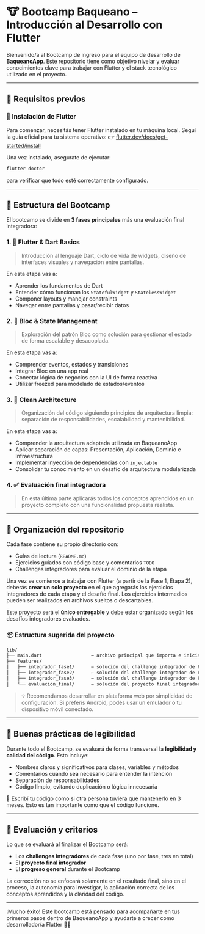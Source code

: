 # 🐮 Bootcamp Baqueano – Introducción al Desarrollo con Flutter

Bienvenido/a al Bootcamp de ingreso para el equipo de desarrollo de **BaqueanoApp**. Este repositorio tiene como objetivo nivelar y evaluar conocimientos clave para trabajar con Flutter y el stack tecnológico utilizado en el proyecto.

---

## 🚀 Requisitos previos

### 🔧 Instalación de Flutter
Para comenzar, necesitás tener Flutter instalado en tu máquina local. Seguí la guía oficial para tu sistema operativo:
👉 [flutter.dev/docs/get-started/install](https://flutter.dev/docs/get-started/install)

Una vez instalado, asegurate de ejecutar:
```bash
flutter doctor
```
para verificar que todo esté correctamente configurado.

---

## 🧭 Estructura del Bootcamp

El bootcamp se divide en **3 fases principales** más una evaluación final integradora:

### 1. 🧱 Flutter & Dart Basics
> Introducción al lenguaje Dart, ciclo de vida de widgets, diseño de interfaces visuales y navegación entre pantallas.

En esta etapa vas a:
- Aprender los fundamentos de Dart
- Entender cómo funcionan los `StatefulWidget` y `StatelessWidget`
- Componer layouts y manejar constraints
- Navegar entre pantallas y pasar/recibir datos

### 2. 🔄 Bloc & State Management
> Exploración del patrón Bloc como solución para gestionar el estado de forma escalable y desacoplada.

En esta etapa vas a:
- Comprender eventos, estados y transiciones
- Integrar Bloc en una app real
- Conectar lógica de negocios con la UI de forma reactiva
- Utilizar freezed para modelado de estados/eventos

### 3. 🧼 Clean Architecture
> Organización del código siguiendo principios de arquitectura limpia: separación de responsabilidades, escalabilidad y mantenibilidad.

En esta etapa vas a:

- Comprender la arquitectura adaptada utilizada en BaqueanoApp
- Aplicar separación de capas: Presentación, Aplicación, Dominio e Infraestructura
- Implementar inyección de dependencias con `injectable`
- Consolidar tu conocimiento en un desafío de arquitectura modularizada

### 4. ✅ Evaluación final integradora

> En esta última parte aplicarás todos los conceptos aprendidos en un proyecto completo con una
> funcionalidad propuesta realista.

---

## 📁 Organización del repositorio

Cada fase contiene su propio directorio con:
- Guías de lectura (`README.md`)
- Ejercicios guiados con código base y comentarios `TODO`
- Challenges integradores para evaluar el dominio de la etapa

Una vez se comience a trabajar con Flutter (a partir de la Fase 1, Etapa 2), deberás **crear un solo
proyecto** en el que agregarás los ejercicios integradores de cada etapa y el desafío final. Los
ejercicios intermedios pueden ser realizados en archivos sueltos o descartables.

Este proyecto será el **único entregable** y debe estar organizado según los desafíos integradores
evaluados.

### 📦 Estructura sugerida del proyecto

```bash
lib/
├── main.dart                  ← archivo principal que importa e inicializa las soluciones implementadas
├── features/
│   ├── integrador_fase1/      ← solución del challenge integrador de Fase 1
│   ├── integrador_fase2/      ← solución del challenge integrador de Fase 2
│   ├── integrador_fase3/      ← solución del challenge integrador de Fase 3
│   └── evaluacion_final/      ← solución del proyecto final integrador
```

> 💡 Recomendamos desarrollar en plataforma web por simplicidad de configuración. Si preferís
> Android, podés usar un emulador o tu dispositivo móvil conectado.

---

## 📐 Buenas prácticas de legibilidad

Durante todo el Bootcamp, se evaluará de forma transversal la **legibilidad y calidad del código**.
Esto incluye:

- Nombres claros y significativos para clases, variables y métodos
- Comentarios cuando sea necesario para entender la intención
- Separación de responsabilidades
- Código limpio, evitando duplicación o lógica innecesaria

📌 Escribí tu código como si otra persona tuviera que mantenerlo en 3 meses. Esto es tan importante
como que el código funcione.

---

## 🧠 Evaluación y criterios

Lo que se evaluará al finalizar el Bootcamp será:

- Los **challenges integradores** de cada fase (uno por fase, tres en total)
- El **proyecto final integrador**
- El **progreso general** durante el Bootcamp

La corrección no se enfocará solamente en el resultado final, sino en el proceso, la autonomía para
investigar, la aplicación correcta de los conceptos aprendidos y la claridad del código.

---

¡Mucho éxito!
Este bootcamp está pensado para acompañarte en tus primeros pasos dentro de BaqueanoApp y ayudarte a crecer como desarrollador/a Flutter 🚜✨
